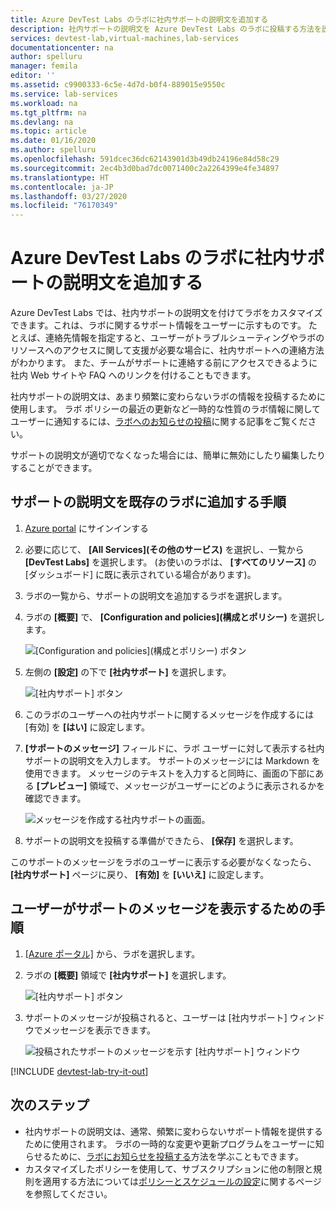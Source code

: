 ```yaml
---
title: Azure DevTest Labs のラボに社内サポートの説明文を追加する
description: 社内サポートの説明文を Azure DevTest Labs のラボに投稿する方法を説明します。
services: devtest-lab,virtual-machines,lab-services
documentationcenter: na
author: spelluru
manager: femila
editor: ''
ms.assetid: c9900333-6c5e-4d7d-b0f4-889015e9550c
ms.service: lab-services
ms.workload: na
ms.tgt_pltfrm: na
ms.devlang: na
ms.topic: article
ms.date: 01/16/2020
ms.author: spelluru
ms.openlocfilehash: 591dcec36dc62143901d3b49db24196e84d58c29
ms.sourcegitcommit: 2ec4b3d0bad7dc0071400c2a2264399e4fe34897
ms.translationtype: HT
ms.contentlocale: ja-JP
ms.lasthandoff: 03/27/2020
ms.locfileid: "76170349"
---
```

# <a name="add-an-internal-support-statement-to-a-lab-in-azure-devtest-labs"></a>Azure DevTest Labs のラボに社内サポートの説明文を追加する

Azure DevTest Labs では、社内サポートの説明文を付けてラボをカスタマイズできます。これは、ラボに関するサポート情報をユーザーに示すものです。 たとえば、連絡先情報を指定すると、ユーザーがトラブルシューティングやラボのリソースへのアクセスに関して支援が必要な場合に、社内サポートへの連絡方法がわかります。 また、チームがサポートに連絡する前にアクセスできるように社内 Web サイトや FAQ へのリンクを付けることもできます。

社内サポートの説明文は、あまり頻繁に変わらないラボの情報を投稿するために使用します。 ラボ ポリシーの最近の更新など一時的な性質のラボ情報に関してユーザーに通知するには、[ラボへのお知らせの投稿](devtest-lab-announcements.md)に関する記事をご覧ください。

サポートの説明文が適切でなくなった場合には、簡単に無効にしたり編集したりすることができます。

## <a name="steps-to-add-a-support-statement-to-an-existing-lab"></a>サポートの説明文を既存のラボに追加する手順

1. [Azure portal](https://go.microsoft.com/fwlink/p/?LinkID=525040) にサインインする
1. 必要に応じて、 **[All Services]\(その他のサービス\)** を選択し、一覧から **[DevTest Labs]** を選択します。 (お使いのラボは、 **[すべてのリソース]** の [ダッシュボード] に既に表示されている場合があります)。
1. ラボの一覧から、サポートの説明文を追加するラボを選択します。  
1. ラボの **[概要]** で、 **[Configuration and policies]\(構成とポリシー\)** を選択します。  

    ![[Configuration and policies]\(構成とポリシー\) ボタン](./media/devtest-lab-internal-support-message/devtestlab-config-and-policies.png)

1. 左側の **[設定]** の下で **[社内サポート]** を選択します。

    ![[社内サポート] ボタン](./media/devtest-lab-internal-support-message/devtestlab-internal-support.png)

1. このラボのユーザーへの社内サポートに関するメッセージを作成するには [有効] を **[はい]** に設定します。

1. **[サポートのメッセージ]** フィールドに、ラボ ユーザーに対して表示する社内サポートの説明文を入力します。 サポートのメッセージには Markdown を使用できます。 メッセージのテキストを入力すると同時に、画面の下部にある **[プレビュー]** 領域で、メッセージがユーザーにどのように表示されるかを確認できます。

    ![メッセージを作成する社内サポートの画面。](./media/devtest-lab-internal-support-message/devtestlab-add-support-statement.png)


1. サポートの説明文を投稿する準備ができたら、 **[保存]** を選択します。

このサポートのメッセージをラボのユーザーに表示する必要がなくなったら、 **[社内サポート]** ページに戻り、 **[有効]** を **[いいえ]** に設定します。

## <a name="steps-for-users-to-view-the-support-message"></a>ユーザーがサポートのメッセージを表示するための手順

1. [[Azure ポータル]](https://go.microsoft.com/fwlink/p/?LinkID=525040) から、ラボを選択します。

1. ラボの **[概要]** 領域で **[社内サポート]** を選択します。  

    ![[社内サポート] ボタン](./media/devtest-lab-internal-support-message/devtestlab-internal-support.png)


1. サポートのメッセージが投稿されると、ユーザーは [社内サポート] ウィンドウでメッセージを表示できます。

    ![投稿されたサポートのメッセージを示す [社内サポート] ウィンドウ](./media/devtest-lab-internal-support-message/devtestlab-view-suport-statement.png)

[!INCLUDE [devtest-lab-try-it-out](../../includes/devtest-lab-try-it-out.md)]

## <a name="next-steps"></a>次のステップ
* 社内サポートの説明文は、通常、頻繁に変わらないサポート情報を提供するために使用されます。 ラボの一時的な変更や更新プログラムをユーザーに知らせるために、[ラボにお知らせを投稿する](devtest-lab-announcements.md)方法を学ぶこともできます。
* カスタマイズしたポリシーを使用して、サブスクリプションに他の制限と規則を適用する方法については[ポリシーとスケジュールの設定](devtest-lab-set-lab-policy.md)に関するページを参照してください。